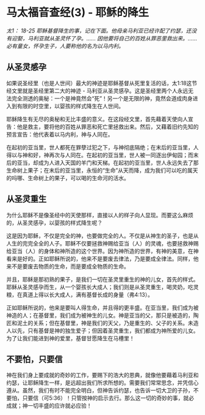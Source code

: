 # 马太福音查经(3) - 耶稣的降生

*太1： 18-25 耶稣基督降生的事，记在下面。他母亲马利亚已经许配了约瑟，还没有迎娶，马利亚就从圣灵怀了孕。...... 因他要将自己的百姓从罪恶里救出来。...... 必有童女，怀孕生子，人要称他的名为以马内利。*



## 从圣灵感孕

如果说圣经里（也是人世间）最大的神迹是耶稣基督从死里复活的话，太1:18这节经文里就是圣经里第二大的神迹 - 马利亚从圣灵感孕。这是圣经里两个人永远无法完全测透的奥秘：一个是神竟然会“死”！另一个是无限的神，竟然会道成肉身进入到有限的时空里，以婴孩的样式降生在人世间。

耶稣降生有无尽的奥秘和无比丰盛的意义。在这段经文里，首先藉着天使向人宣告：他是救主，要将他的百姓从罪恶和死亡里拯救出来。然后，又藉着旧约先知的预言宣告：他代表着以马内利，神与人同在。

在起初的亚当里，世人都死在罪孽过犯之下，与神彻底隔绝；在末后的亚当里，人得以与神和好，神再次与人同在。在起初的亚当里，世人被一同逐出伊甸园；而末后的亚当，却成为人进入天国的羊门和天梯。在起初的亚当里，世人永远失去了那生命树上果子；在末后的亚当里，永恒的“生命”从天而降，成为我们可以吃的属天的吗哪、生命树上的果子，可以喝的生命河的活水。



## 从圣灵重生

为什么耶稣不是像圣经中的天使那样，直接以人的样子向人显现。而要这么麻烦的，从圣灵感孕，以婴孩的样式降生呢？

这是因为耶稣，不仅是完全的神，也要做完全的人。不仅是从神生的圣子，也是从人生的完完全全的人子。耶稣不仅要拯救神赐给亚当（人）的灵魂，也要拯救神赐给亚当（人）的身体和神所造的这个世界。因为神所造的世界，有神的美意，在神看来是好的。正如耶稣所说的，他来不是要废去律法，乃是要成全律法。同样，他来不是要废去物质的生命，而是要成全物质的生命。

并且，耶稣是那初熟的果子，是我们一切在圣灵里重生的神的儿女，首先的样式。耶稣从圣灵感孕而生，从一个婴孩长大成人；我们则是从圣灵重生，喝灵奶，吃灵粮，在真道上得以长大成人，满有基督长成的身量（弗4:13）。

正如耶稣所说的，他来是要叫人得生命，并且得的更丰盛。在亚当里，我们成为被神造的人；在基督里，我们成为被神生的儿女。神是亚当的父，那只是被造的，陶匠和泥土的关系；但在基督里，神是我们的天父，乃是重生的、父子的关系。未造人以先，只有基督是神的独生爱子；但因着圣灵重生，我们都成为神所爱的儿女。为了让我们能进到神的爱里，基督甘愿降生在马槽里！



## 不要怕，只要信

神在我们身上要成就的奇妙的工作，要赐下的浩大的恩典，就像他要藉着马利亚和约瑟，让耶稣降生一样，是远超出我们所求所想的。需要我们常常思念，并凭信心遵从。虽然，我们有时不能完全明白，但神告诉约瑟，也告诉一切大卫的子孙，不要怕，只要信（可5:36）！只管按神的启示去行。那么这一切的奇妙的事，就必成就；神一切丰盛的应许就必应验！





